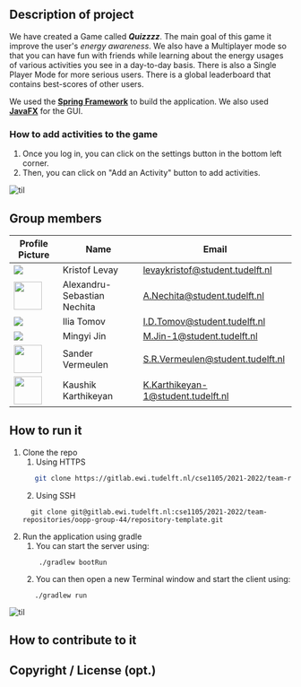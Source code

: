 ## Description of project

We have created a Game called **_Quizzzz_**. The main goal of this game it improve the user's _energy awareness_. We also have a Multiplayer mode so that you can have fun with friends while learning about the energy usages of various activities you see in a day-to-day basis.
There is also a Single Player Mode for more serious users. There is a global leaderboard that contains best-scores of other users.  

We used the **[Spring Framework](https://spring.io)** to build the application. We also used **[JavaFX](https://openjfx.io)** for the GUI.

### How to add activities to the game
1) Once you log in, you can click on the settings button in the bottom left corner.
2) Then, you can click on "Add an Activity" button to add activities.

![til](readMeResources/activityGIF.gif)
## Group members

| Profile Picture | Name | Email |
|---|---|---|
| ![](https://eu.ui-avatars.com/api/?name=OOPP&length=4&size=50&color=DDD&background=777&font-size=0.325) | Kristof Levay | levaykristof@student.tudelft.nl |
| <img src="https://secure.gravatar.com/avatar/0645fb39c9ab1414e250f07c3c58baca?s=180&d=identicon" width="50 px"> | Alexandru-Sebastian Nechita | A.Nechita@student.tudelft.nl |
| ![](https://eu.ui-avatars.com/api/?name=OOPP&length=4&size=50&color=DDD&background=777&font-size=0.325) | Ilia Tomov | I.D.Tomov@student.tudelft.nl |
| ![](https://eu.ui-avatars.com/api/?name=OOPP&length=4&size=50&color=DDD&background=777&font-size=0.325) | Mingyi Jin | M.Jin-1@student.tudelft.nl |
| <img src="https://secure.gravatar.com/avatar/71bf72fb92c09ddd5072df6b72357319?s=80&d=identicon" width="50 px">  | Sander Vermeulen | S.R.Vermeulen@student.tudelft.nl |
| <img src="https://secure.gravatar.com/avatar/00af0c344a43ab9a1fd540603804d5f7?s=800&d=identicon" width="50 px"> | Kaushik Karthikeyan | K.Karthikeyan-1@student.tudelft.nl |
<!-- Instructions (remove once assignment has been completed -->
<!-- - Add (only!) your own name to the table above (use Markdown formatting) -->
<!-- - Mention your *student* email address -->
<!-- - Preferably add a recognizable photo, otherwise add your GitLab photo -->
<!-- - (please make sure the photos have the same size) --> 

## How to run it

1) Clone the repo
   1) Using HTTPS
   ```sh
      git clone https://gitlab.ewi.tudelft.nl/cse1105/2021-2022/team-repositories/oopp-group-44/repository-template.git
   ```
   2) Using SSH
   ```shell
     git clone git@gitlab.ewi.tudelft.nl:cse1105/2021-2022/team-repositories/oopp-group-44/repository-template.git
   ```
2) Run the application using gradle
   1) You can start the server using:
   ```shell
       ./gradlew bootRun
   ```
   2) You can then open a new Terminal window and start the client using:
   ```shell
      ./gradlew run
   ```

![til](readMeResources/howToInstall.gif)


## How to contribute to it

## Copyright / License (opt.)
